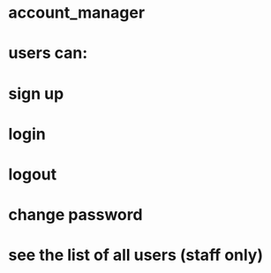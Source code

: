 # account_manager

# users can:

# sign up

# login

# logout

# change password

# see the list of all users (staff only)
